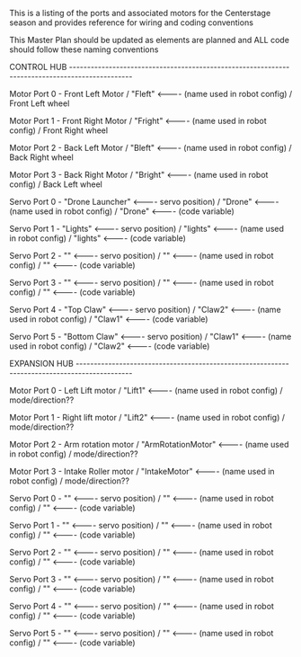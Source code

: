 This is a listing of the ports and associated motors for the Centerstage season and provides reference for wiring and coding conventions

This Master Plan should be updated as elements are planned and ALL code should follow these naming conventions

CONTROL HUB -----------------------------------------------------------------------------------------------  

  Motor Port 0 - Front Left Motor  / "Fleft" <---- (name used in robot config) / Front Left wheel
  
  Motor Port 1 - Front Right Motor / "Fright" <---- (name used in robot config) / Front Right wheel
  
  Motor Port 2 - Back Left Motor / "Bleft" <---- (name used in robot config) / Back Right wheel
  
  Motor Port 3 - Back Right Motor / "Bright" <---- (name used in robot config) / Back Left wheel


  Servo Port 0 - "Drone Launcher" <---- servo position) / "Drone" <---- (name used in robot config) / "Drone" <---- (code variable)
 
  Servo Port 1 - "Lights" <---- servo position) / "lights" <---- (name used in robot config) / "lights" <---- (code variable)
  
  Servo Port 2 - "" <---- servo position) / "" <---- (name used in robot config) / "" <---- (code variable)
  
  Servo Port 3 - "" <---- servo position) / "" <---- (name used in robot config) / "" <---- (code variable)
  
  Servo Port 4 - "Top Claw" <---- servo position) / "Claw2" <---- (name used in robot config) / "Claw1" <---- (code variable)

  Servo Port 5 - "Bottom Claw" <---- servo position) / "Claw1" <---- (name used in robot config) / "Claw2" <---- (code variable)


EXPANSION HUB ---------------------------------------------------------------------------------------------

  Motor Port 0 - Left Lift motor / "Lift1" <---- (name used in robot config) / mode/direction??
  
  Motor Port 1 - Right lift motor / "Lift2" <---- (name used in robot config) / mode/direction??     
  
  Motor Port 2 - Arm rotation motor / "ArmRotationMotor" <---- (name used in robot config) / mode/direction??      
  
  Motor Port 3 - Intake Roller motor / "IntakeMotor" <---- (name used in robot config) / mode/direction??


  Servo Port 0 - "" <---- servo position) / "" <---- (name used in robot config) / "" <---- (code variable) 

  Servo Port 1 - "" <---- servo position) / "" <---- (name used in robot config) / "" <---- (code variable)
  
  Servo Port 2 - "" <---- servo position) / "" <---- (name used in robot config) / "" <---- (code variable)
  
  Servo Port 3 - "" <---- servo position) / "" <---- (name used in robot config) / "" <---- (code variable)
  
  Servo Port 4 - "" <---- servo position) / "" <---- (name used in robot config) / "" <---- (code variable)
  
  Servo Port 5 - "" <---- servo position) / "" <---- (name used in robot config) / "" <---- (code variable)
